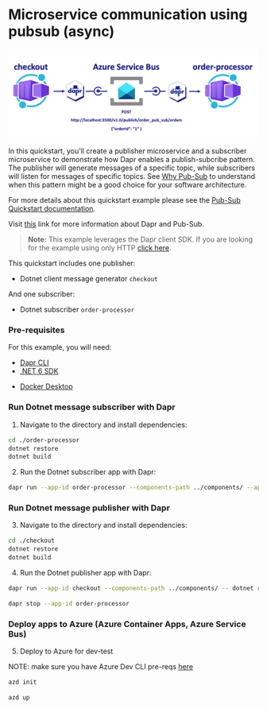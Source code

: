 # Microservice communication using pubsub (async)

![](images/pubsub-diagram.png)

In this quickstart, you'll create a publisher microservice and a subscriber microservice to demonstrate how Dapr enables a publish-subcribe pattern. The publisher will generate messages of a specific topic, while subscribers will listen for messages of specific topics. See [Why Pub-Sub](#why-pub-sub) to understand when this pattern might be a good choice for your software architecture.

For more details about this quickstart example please see the [Pub-Sub Quickstart documentation](https://docs.dapr.io/getting-started/quickstarts/pubsub-quickstart/).

Visit [this](https://docs.dapr.io/developing-applications/building-blocks/pubsub/) link for more information about Dapr and Pub-Sub.

> **Note:** This example leverages the Dapr client SDK.  If you are looking for the example using only HTTP [click here](../http).

This quickstart includes one publisher:

- Dotnet client message generator `checkout` 

And one subscriber: 
 
- Dotnet subscriber `order-processor`

### Pre-requisites

For this example, you will need:

- [Dapr CLI](https://docs.dapr.io/getting-started)
- [.NET 6 SDK](https://dotnet.microsoft.com/download)
<!-- IGNORE_LINKS -->
- [Docker Desktop](https://www.docker.com/products/docker-desktop)
<!-- END_IGNORE -->

### Run Dotnet message subscriber with Dapr

1. Navigate to the directory and install dependencies: 

<!-- STEP
name: Install Dotnet dependencies
-->

```bash
cd ./order-processor
dotnet restore
dotnet build
```
<!-- END_STEP -->
2. Run the Dotnet subscriber app with Dapr: 

<!-- STEP
name: Run Dotnet subscriber
expected_stdout_lines:
  - "You're up and running! Both Dapr and your app logs will appear here."
  - '== APP == Subscriber received : Order { OrderId = 2 }'
  - "Exited Dapr successfully"
  - "Exited App successfully"
expected_stderr_lines:
working_dir: ./order-processor
output_match_mode: substring
background: true
sleep: 10
-->


```bash
dapr run --app-id order-processor --components-path ../components/ --app-port 7001 -- dotnet run --project .
```

<!-- END_STEP -->
### Run Dotnet message publisher with Dapr

3. Navigate to the directory and install dependencies: 

<!-- STEP
name: Install Dotnet dependencies
-->

```bash
cd ./checkout
dotnet restore
dotnet build
```
<!-- END_STEP -->
4. Run the Dotnet publisher app with Dapr: 

<!-- STEP
name: Run Dotnet publisher
expected_stdout_lines:
  - "You're up and running! Both Dapr and your app logs will appear here."
  - '== APP == Published data: Order { OrderId = 1 }'
  - '== APP == Published data: Order { OrderId = 2 }'
  - "Exited App successfully"
  - "Exited Dapr successfully"
expected_stderr_lines:
working_dir: ./checkout
output_match_mode: substring
background: true
sleep: 10
-->
    
```bash
dapr run --app-id checkout --components-path ../components/ -- dotnet run --project .
```

<!-- END_STEP -->

```bash
dapr stop --app-id order-processor
```

### Deploy apps to Azure (Azure Container Apps, Azure Service Bus)

5. Deploy to Azure for dev-test

NOTE: make sure you have Azure Dev CLI pre-reqs [here](https://github.com/Azure-Samples/todo-python-mongo-aca)

```bash
azd init
```

```bash
azd up
```
